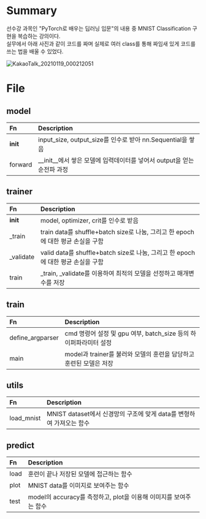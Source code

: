 # Summary

선수강 과목인 "PyTorch로 배우는 딥러닝 입문"의 내용 중 MNIST Classification 구현을 복습하는 강의이다.  
실무에서 아래 사진과 같이 코드를 짜며 실제로 여러 class를 통해 짜임새 있게 코드를 쓰는 법을 배울 수 있었다.  

![KakaoTalk_20210119_000212051](https://user-images.githubusercontent.com/55529617/104931373-a7a82a00-59e9-11eb-9c7b-77c7107515cb.jpg)


# File

## model

| Fn | Description |
|:-- |:-- |
| __init__ | input_size, output_size를 인수로 받아 nn.Sequential을 쌓음|
| forward | __init__에서 쌓은 모델에 입력데이터를 넣어서 output을 얻는 순전파 과정|

## trainer

| Fn | Description |
|:-- |:-- |
| __init__ | model, optimizer, crit를 인수로 받음 |
| _train | train data를 shuffle+batch size로 나눔, 그리고 한 epoch에 대한 평균 손실을 구함|
| _validate | valid data를 shuffle+batch size로 나눔, 그리고 한 epoch에 대한 평균 손실을 구함|
| train | _train, _validate를 이용하여 최적의 모델을 선정하고 매개변수를 저장|


## train

| Fn | Description |
|:-- |:-- |
| define_argparser | cmd 명령어 설정 및 gpu 여부, batch_size 등의 하이퍼파라미터 설정 |
| main | model과 trainer를 불러와 모델의 훈련을 담당하고 훈련된 모델은 저장|


## utils

| Fn | Description |
|:-- |:-- |
| load_mnist| MNIST dataset에서 신경망의 구조에 맞게 data를 변형하여 가져오는 함수 |

## predict

| Fn | Description |
|:-- |:-- |
| load | 훈련이 끝나 저장된 모델에 접근하는 함수|
| plot| MNIST data를 이미지로 보여주는 함수|
| test| model의 accuracy를 측정하고, plot을 이용해 이미지를 보여주는 함수|














